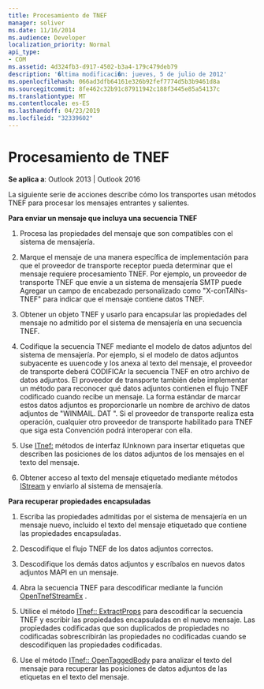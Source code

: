 ```yaml
---
title: Procesamiento de TNEF
manager: soliver
ms.date: 11/16/2014
ms.audience: Developer
localization_priority: Normal
api_type:
- COM
ms.assetid: 4d324fb3-d917-4502-b3a4-179c479deb79
description: '�ltima modificaci�n: jueves, 5 de julio de 2012'
ms.openlocfilehash: 066ad3dfb64161e326b92fef7774d5b3b9461d8a
ms.sourcegitcommit: 8fe462c32b91c87911942c188f3445e85a54137c
ms.translationtype: MT
ms.contentlocale: es-ES
ms.lasthandoff: 04/23/2019
ms.locfileid: "32339602"
---
```

# <a name="tnef-processing"></a>Procesamiento de TNEF

  
  
**Se aplica a**: Outlook 2013 | Outlook 2016 
  
La siguiente serie de acciones describe cómo los transportes usan métodos TNEF para procesar los mensajes entrantes y salientes.
  
 **Para enviar un mensaje que incluya una secuencia TNEF**
  
1. Procesa las propiedades del mensaje que son compatibles con el sistema de mensajería.
    
2. Marque el mensaje de una manera específica de implementación para que el proveedor de transporte receptor pueda determinar que el mensaje requiere procesamiento TNEF. Por ejemplo, un proveedor de transporte TNEF que envíe a un sistema de mensajería SMTP puede Agregar un campo de encabezado personalizado como "X-conTAINs-TNEF" para indicar que el mensaje contiene datos TNEF.
    
3. Obtener un objeto TNEF y usarlo para encapsular las propiedades del mensaje no admitido por el sistema de mensajería en una secuencia TNEF.
    
4. Codifique la secuencia TNEF mediante el modelo de datos adjuntos del sistema de mensajería. Por ejemplo, si el modelo de datos adjuntos subyacente es uuencode y los anexa al texto del mensaje, el proveedor de transporte deberá CODIFICAr la secuencia TNEF en otro archivo de datos adjuntos. El proveedor de transporte también debe implementar un método para reconocer qué datos adjuntos contienen el flujo TNEF codificado cuando recibe un mensaje. La forma estándar de marcar estos datos adjuntos es proporcionarle un nombre de archivo de datos adjuntos de "WINMAIL. DAT ". Si el proveedor de transporte realiza esta operación, cualquier otro proveedor de transporte habilitado para TNEF que siga esta Convención podrá interoperar con ella.
    
5. Use [ITnef:](itnefiunknown.md) métodos de interfaz IUnknown para insertar etiquetas que describen las posiciones de los datos adjuntos de los mensajes en el texto del mensaje. 
    
6. Obtener acceso al texto del mensaje etiquetado mediante métodos [IStream](https://msdn.microsoft.com/library/aa380034%28VS.85%29.aspx) y enviarlo al sistema de mensajería. 
    
 **Para recuperar propiedades encapsuladas**
  
1. Escriba las propiedades admitidas por el sistema de mensajería en un mensaje nuevo, incluido el texto del mensaje etiquetado que contiene las propiedades encapsuladas.
    
2. Descodifique el flujo TNEF de los datos adjuntos correctos.
    
3. Descodifique los demás datos adjuntos y escríbalos en nuevos datos adjuntos MAPI en un mensaje.
    
4. Abra la secuencia TNEF para descodificar mediante la función [OpenTnefStreamEx](opentnefstreamex.md) . 
    
5. Utilice el método [ITnef:: ExtractProps](itnef-extractprops.md) para descodificar la secuencia TNEF y escribir las propiedades encapsuladas en el nuevo mensaje. Las propiedades codificadas que son duplicados de propiedades no codificadas sobrescribirán las propiedades no codificadas cuando se descodifiquen las propiedades codificadas. 
    
6. Use el método [ITnef:: OpenTaggedBody](itnef-opentaggedbody.md) para analizar el texto del mensaje para recuperar las posiciones de datos adjuntos de las etiquetas en el texto del mensaje. 
    

